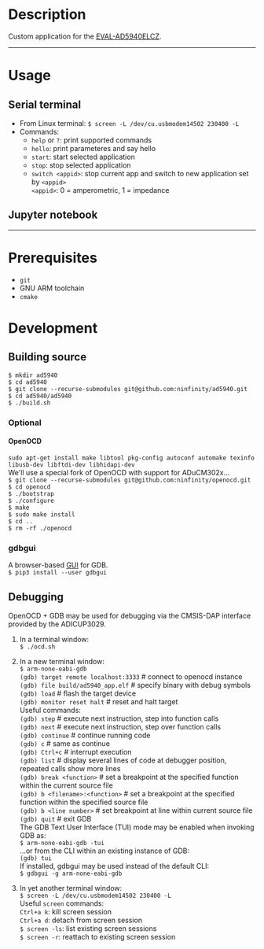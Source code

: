 

# Description  
Custom application for the [EVAL-AD5940ELCZ](https://wiki.analog.com/resources/eval/user-guides/eval-ad5940/hardware/eval-ad5940elcz).  

----
# Usage  
## Serial terminal  
- From Linux terminal: `$ screen -L /dev/cu.usbmodem14502 230400 -L`  
- Commands:  
    - `help` or `?`: print supported commands  
    - `hello`: print parameteres and say hello  
    - `start`: start selected application  
    - `stop`: stop selected application  
    - `switch <appid>`: stop current app and switch to new application set by `<appid>`  
        `<appid>`: 0 = amperometric, 1 = impedance  

## Jupyter notebook  
----
# Prerequisites  
- `git`  
- GNU ARM toolchain  
- `cmake`  

# Development  
## Building source  
`$ mkdir ad5940`  
`$ cd ad5940`  
`$ git clone --recurse-submodules git@github.com:ninfinity/ad5940.git`  
`$ cd ad5940/ad5940`  
`$ ./build.sh`  

### Optional  
#### OpenOCD  
`sudo apt-get install make libtool pkg-config autoconf automake texinfo libusb-dev libftdi-dev libhidapi-dev`  
We'll use a special fork of OpenOCD with support for ADuCM302x...  
`$ git clone --recurse-submodules git@github.com:ninfinity/openocd.git`  
`$ cd openocd`  
`$ ./bootstrap`  
`$ ./configure`  
`$ make`  
`$ sudo make install`  
`$ cd ..`  
`$ rm -rf ./openocd`  

### gdbgui  
A browser-based [GUI](https://www.gdbgui.com) for GDB.  
`$ pip3 install --user gdbgui`  

## Debugging  
OpenOCD + GDB may be used for debugging via the CMSIS-DAP interface provided by the ADICUP3029.  

1. In a terminal window:  
`$ ./ocd.sh`  

1. In a new terminal window:  
`$ arm-none-eabi-gdb`  
`(gdb) target remote localhost:3333`  # connect to openocd instance  
`(gdb) file build/ad5940_app.elf`  # specify binary with debug symbols  
`(gdb) load`  # flash the target device  
`(gdb) monitor reset halt`  # reset and halt target  
Useful commands:  
`(gdb) step`  # execute next instruction, step into function calls  
`(gdb) next`  # execute next instruction, step over function calls  
`(gdb) continue`  # continue running code  
`(gdb) c`    # same as continue  
`(gdb) Ctrl+c`  # interrupt execution  
`(gdb) list`  # display several lines of code at debugger position, repeated calls show more lines  
`(gdb) break <function>`  # set a breakpoint at the specified function within the current source file  
`(gdb) b <filename>:<function>`  # set a breakpoint at the specified function within the specified source file  
`(gdb) b <line number>`  # set breakpoint at line within current source file  
`(gdb) quit`  # exit GDB  
The GDB Text User Interface (TUI) mode may be enabled when invoking GDB as:  
`$ arm-none-eabi-gdb -tui`  
...or from the CLI within an existing instance of GDB:  
`(gdb) tui`  
If installed, gdbgui may be used instead of the default CLI:  
`$ gdbgui -g arm-none-eabi-gdb`  

1. In yet another terminal window:  
`$ screen -L /dev/cu.usbmodem14502 230400 -L`  
Useful `screen` commands:  
`Ctrl+a k`: kill screen session  
`Ctrl+a d`: detach from screen session  
`$ screen -ls`: list existing screen sessions  
`$ screen -r`: reattach to existing screen session  

